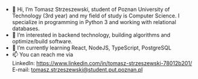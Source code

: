 - 👋 Hi, I’m Tomasz Strzeszewski, student of Poznan University of Technology (3rd year) and my field of study is Computer Science. I specialize in programming in Python 3 and working with relational databases.
- 👀 I’m interested in backend technology, building algorithms and optimize/build software. 
- 🌱 I’m currently learning React, NodeJS, TypeScript, PostgreSQL
- 📫 You can reach me via  
LinkedIn: https://www.linkedin.com/in/tomasz-strzeszewski-78012b201/  
E-mail: tomasz.strzeszewski@student.put.poznan.pl
